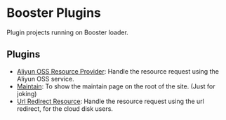 # Booster Plugins

Plugin projects running on Booster loader.

## Plugins

- [Aliyun OSS Resource Provider](aliyun-oss-resource): Handle the resource request using the Aliyun OSS service.
- [Maintain](maintain): To show the maintain page on the root of the site. (Just for joking)
- [Url Redirect Resource](url-redirect-resource): Handle the resource request using the url redirect, for the cloud disk users.